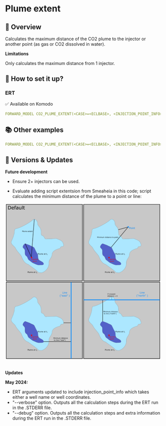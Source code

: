 # Plume extent

## 🎯 Overview

Calculates the maximum distance of the CO2 plume to the injector or another point (as gas or CO2 dissolved in water).

**Limitations**

Only calculates the maximum distance from 1 injector. 


## 📝 How to set it up?

### ERT

✅ Available on Komodo


``` yaml
FORWARD_MODEL CO2_PLUME_EXTENT(<CASE>=<ECLBASE>, <INJECTION_POINT_INFO>="S-J", <XARG1>= "--verbose")
```

## 📚 Other examples

``` yaml title="Calculates max extent for a well called S-J using [x,y] coordinates"
FORWARD_MODEL CO2_PLUME_EXTENT(<CASE>=<ECLBASE>, <INJECTION_POINT_INFO>=[560544,6703705], <XARG1>="--debug", <XARG2>="--verbose")
```

## 🔧 Versions & Updates

**Future development**

- Ensure 2+ injectors can be used. 

- Evaluate adding script extentsion from Smeaheia in this code; script calculates the minimum distance of the plume to a point or line:

![image alt ><](./img/plume_extent2.png)
<br />
<br />

**Updates**

**May 2024:**

- ERT arguments updated to include injection_point_info which takes either a well name or well coordinates.
- "--verbose" option. Outputs all the calculation steps during the ERT run in the .STDERR file.
- "--debug" option. Outputs all the calculation steps and extra information during the ERT run in the .STDERR file.

